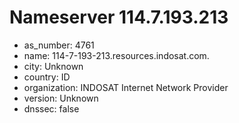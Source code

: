 # Nameserver 114.7.193.213

* as_number: 4761
* name: 114-7-193-213.resources.indosat.com.
* city: Unknown
* country: ID
* organization: INDOSAT Internet Network Provider
* version: Unknown
* dnssec: false
